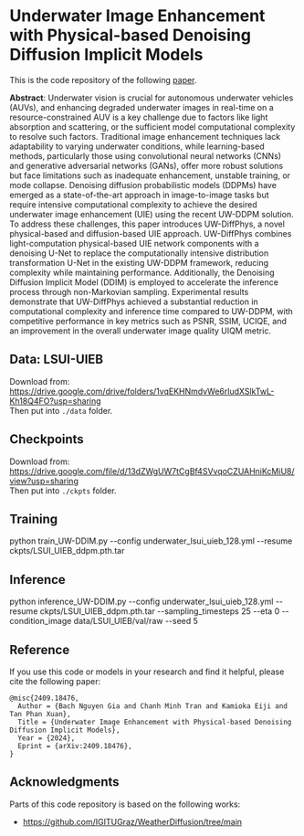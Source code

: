 # Underwater Image Enhancement with Physical-based Denoising Diffusion Implicit Models

This is the code repository of the following [paper](https://arxiv.org/abs/2409.18476).

**Abstract**: Underwater vision is crucial for autonomous underwater vehicles (AUVs), and enhancing degraded underwater images in real-time on a resource-constrained AUV is a key challenge due to factors like light absorption and scattering, or the sufficient model computational complexity to resolve such factors. Traditional image enhancement techniques lack adaptability to varying underwater conditions, while learning-based methods, particularly those using convolutional neural networks (CNNs) and generative adversarial networks (GANs), offer more robust solutions but face limitations such as inadequate enhancement, unstable training, or mode collapse. Denoising diffusion probabilistic models (DDPMs) have emerged as a state-of-the-art approach in image-to-image tasks but require intensive computational complexity to achieve the desired underwater image enhancement (UIE) using the recent UW-DDPM solution. To address these challenges, this paper introduces UW-DiffPhys, a novel physical-based and diffusion-based UIE approach. UW-DiffPhys combines light-computation physical-based UIE network components with a denoising U-Net to replace the computationally intensive distribution transformation U-Net in the existing UW-DDPM framework, reducing complexity while maintaining performance. Additionally, the Denoising Diffusion Implicit Model (DDIM) is employed to accelerate the inference process through non-Markovian sampling. Experimental results demonstrate that UW-DiffPhys achieved a substantial reduction in computational complexity and inference time compared to UW-DDPM, with competitive performance in key metrics such as PSNR, SSIM, UCIQE, and an improvement in the overall underwater image quality UIQM metric.

## Data: LSUI-UIEB
Download from: https://drive.google.com/drive/folders/1vqEKHNmdvWe6rludXSlkTwL-Kh18Q4FO?usp=sharing  
Then put into `./data` folder.

## Checkpoints
Download from: https://drive.google.com/file/d/13dZWgUW7tCgBf4SVvqoCZUAHniKcMiU8/view?usp=sharing  
Then put into `./ckpts` folder.

## Training
python train_UW-DDIM.py --config underwater_lsui_uieb_128.yml --resume ckpts/LSUI_UIEB_ddpm.pth.tar

## Inference
python inference_UW-DDIM.py --config underwater_lsui_uieb_128.yml --resume ckpts/LSUI_UIEB_ddpm.pth.tar --sampling_timesteps 25 --eta 0 --condition_image data/LSUI_UIEB/val/raw --seed 5


## Reference
If you use this code or models in your research and find it helpful, please cite the following paper:
```
@misc{2409.18476,
  Author = {Bach Nguyen Gia and Chanh Minh Tran and Kamioka Eiji and Tan Phan Xuan},
  Title = {Underwater Image Enhancement with Physical-based Denoising Diffusion Implicit Models},
  Year = {2024},
  Eprint = {arXiv:2409.18476},
}
```

## Acknowledgments

Parts of this code repository is based on the following works:

* https://github.com/IGITUGraz/WeatherDiffusion/tree/main
